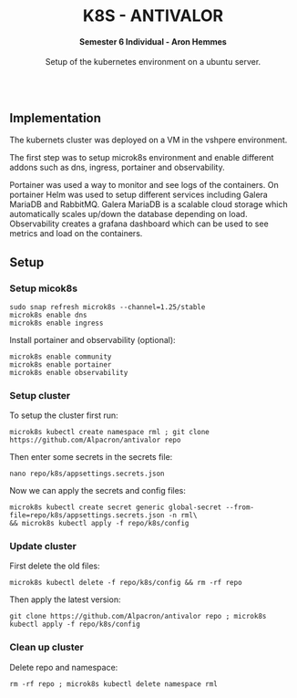 <h1 align="center">K8S - ANTIVALOR</h1>
<h4 align="center"><strong>Semester 6 Individual - Aron Hemmes</strong></h4>
<p align="center">Setup of the kubernetes environment on a ubuntu server.</p>
<br><br>

## Implementation
The kubernets cluster was deployed on a VM in the vshpere environment.

The first step was to setup microk8s environment and enable different addons such as dns, ingress, portainer and observability.

Portainer was used a way to monitor and see logs of the containers. On portainer Helm was used to setup different services including Galera MariaDB and RabbitMQ. Galera MariaDB is a scalable cloud storage which automatically scales up/down the database depending on load. Observability creates a grafana dashboard which can be used to see metrics and load on the containers.

## Setup

### Setup micok8s
```commandline
sudo snap refresh microk8s --channel=1.25/stable
microk8s enable dns
microk8s enable ingress
```

Install portainer and observability (optional):
```commandline
microk8s enable community
microk8s enable portainer
microk8s enable observability
```

### Setup cluster
To setup the cluster first run:
```commandline
microk8s kubectl create namespace rml ; git clone https://github.com/Alpacron/antivalor repo
```

Then enter some secrets in the secrets file:
```commandline
nano repo/k8s/appsettings.secrets.json
```

Now we can apply the secrets and config files:
```commandline
microk8s kubectl create secret generic global-secret --from-file=repo/k8s/appsettings.secrets.json -n rml\
&& microk8s kubectl apply -f repo/k8s/config
```

### Update cluster
First delete the old files:
```commandline
microk8s kubectl delete -f repo/k8s/config && rm -rf repo
```

Then apply the latest version:
```commandline
git clone https://github.com/Alpacron/antivalor repo ; microk8s kubectl apply -f repo/k8s/config
```

### Clean up cluster
Delete repo and namespace:
```commandline
rm -rf repo ; microk8s kubectl delete namespace rml
```
